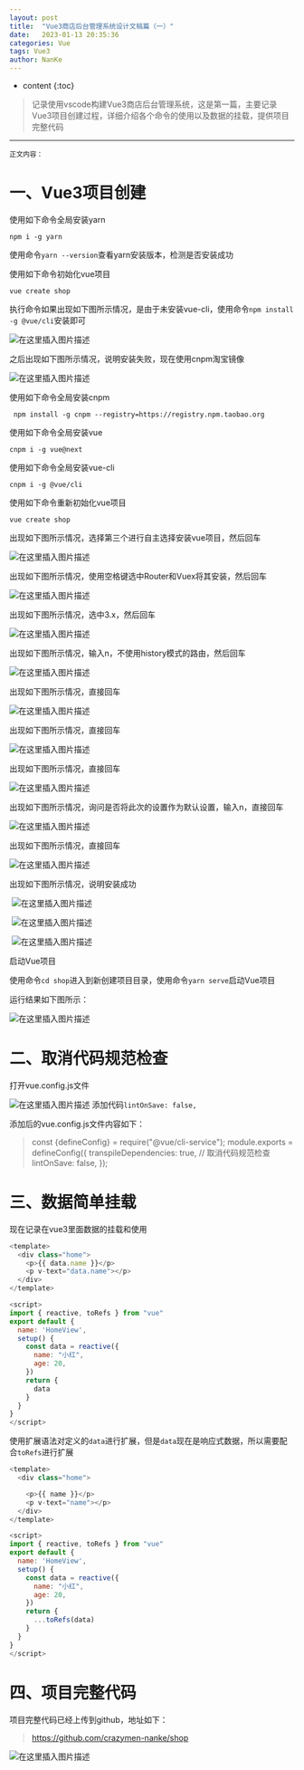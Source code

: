 ```yaml
---
layout: post
title:  "Vue3商店后台管理系统设计文稿篇（一）"
date:   2023-01-13 20:35:36
categories: Vue
tags: Vue3 
author: NanKe
---
```


* content
{:toc}
> 记录使用vscode构建Vue3商店后台管理系统，这是第一篇，主要记录Vue3项目创建过程，详细介绍各个命令的使用以及数据的挂载，提供项目完整代码



---

`正文内容：`

# 一、Vue3项目创建

使用如下命令全局安装yarn

`npm i -g yarn`

使用命令`yarn --version`查看yarn安装版本，检测是否安装成功

使用如下命令初始化vue项目

`vue create shop`

  执行命令如果出现如下图所示情况，是由于未安装vue-cli，使用命令`npm install -g @vue/cli`安装即可

  ![在这里插入图片描述](https://raw.githubusercontent.com/crazymen-nanke/image/master/note/202303181456032.png)

  之后出现如下图所示情况，说明安装失败，现在使用cnpm淘宝镜像

![在这里插入图片描述](https://raw.githubusercontent.com/crazymen-nanke/image/master/note/202303181456277.png)

 使用如下命令全局安装cnpm

 ` npm install -g cnpm --registry=https://registry.npm.taobao.org`

使用如下命令全局安装vue

`cnpm i -g vue@next`

使用如下命令全局安装vue-cli

`cnpm i -g @vue/cli`

使用如下命令重新初始化vue项目

`vue create shop`

  出现如下图所示情况，选择第三个进行自主选择安装vue项目，然后回车

  ![在这里插入图片描述](https://raw.githubusercontent.com/crazymen-nanke/image/master/note/202303181456068.png)

  出现如下图所示情况，使用空格键选中Router和Vuex将其安装，然后回车

  ![在这里插入图片描述](https://raw.githubusercontent.com/crazymen-nanke/image/master/note/202303181456195.png)

  出现如下图所示情况，选中3.x，然后回车

  ![在这里插入图片描述](https://raw.githubusercontent.com/crazymen-nanke/image/master/note/202303181456125.png)

  出现如下图所示情况，输入n，不使用history模式的路由，然后回车

  ![在这里插入图片描述](https://raw.githubusercontent.com/crazymen-nanke/image/master/note/202303181456163.png)

  出现如下图所示情况，直接回车

  ![在这里插入图片描述](https://raw.githubusercontent.com/crazymen-nanke/image/master/note/202303181456293.png)

  出现如下图所示情况，直接回车

  ![在这里插入图片描述](https://raw.githubusercontent.com/crazymen-nanke/image/master/note/202303181456795.png)

  出现如下图所示情况，直接回车

  ![在这里插入图片描述](https://raw.githubusercontent.com/crazymen-nanke/image/master/note/202303181456603.png)

  出现如下图所示情况，询问是否将此次的设置作为默认设置，输入n，直接回车

  ![在这里插入图片描述](https://raw.githubusercontent.com/crazymen-nanke/image/master/note/202303181456538.png)

  出现如下图所示情况，直接回车

  ![在这里插入图片描述](https://raw.githubusercontent.com/crazymen-nanke/image/master/note/202303181456245.png)

出现如下图所示情况，说明安装成功

​      ![在这里插入图片描述](https://raw.githubusercontent.com/crazymen-nanke/image/master/note/202303181456750.png)  

​      ![在这里插入图片描述](https://raw.githubusercontent.com/crazymen-nanke/image/master/note/202303181541369.png)

​      ![在这里插入图片描述](https://raw.githubusercontent.com/crazymen-nanke/image/master/note/202303181541629.png)

启动Vue项目

  使用命令`cd shop`进入到新创建项目目录，使用命令`yarn serve`启动Vue项目

  运行结果如下图所示：

  ![在这里插入图片描述](https://raw.githubusercontent.com/crazymen-nanke/image/master/note/202303181456898.png)

# 二、取消代码规范检查

打开vue.config.js文件

![在这里插入图片描述](https://raw.githubusercontent.com/crazymen-nanke/image/master/note/202303181500503.png)
添加代码`lintOnSave: false,`

  添加后的vue.config.js文件内容如下：
> const {defineConfig} = require("@vue/cli-service");
> module.exports = defineConfig({
> transpileDependencies: true,
> // 取消代码规范检查
> lintOnSave: false,
> });

# 三、数据简单挂载
现在记录在vue3里面数据的挂载和使用
```javascript
<template>
  <div class="home">
    <p>{{ data.name }}</p>
    <p v-text="data.name"></p>
  </div>
</template>

<script>
import { reactive, toRefs } from "vue"
export default {
  name: 'HomeView',
  setup() {
    const data = reactive({
      name: "小红",
      age: 20,
    })
    return {
      data
    }
  }
}
</script>
```
使用扩展语法对定义的`data`进行扩展，但是`data`现在是响应式数据，所以需要配合`toRefs`进行扩展
```javascript
<template>
  <div class="home">

    <p>{{ name }}</p>
    <p v-text="name"></p>
  </div>
</template>

<script>
import { reactive, toRefs } from "vue"
export default {
  name: 'HomeView',
  setup() {
    const data = reactive({
      name: "小红",
      age: 20,
    })
    return {
      ...toRefs(data)
    }
  }
}
</script>
```
# 四、项目完整代码
项目完整代码已经上传到github，地址如下：
>https://github.com/crazymen-nanke/shop

![在这里插入图片描述](https://raw.githubusercontent.com/crazymen-nanke/image/master/note/202303181456644.png)

